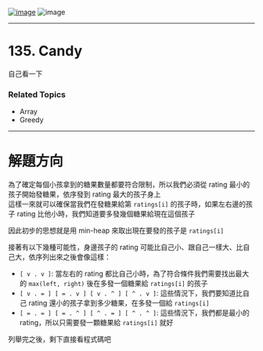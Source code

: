 [![image](https://img.shields.io/badge/Leetcode-Link-blue?logo=leetcode)](https://leetcode.com/problems/candy/)
![image](https://img.shields.io/badge/Difficulty-Hard-red)

---

# 135. Candy

自己看一下

### Related Topics

- Array
- Greedy
  
---

# 解題方向

為了確定每個小孩拿到的糖果數量都要符合限制，所以我們必須從 rating 最小的孩子開始發糖果，依序發到 rating 最大的孩子身上  
這樣一來就可以確保當我們在發糖果給第 `ratings[i]` 的孩子時，如果左右邊的孩子 rating 比他小時，我們知道要多發幾個糖果給現在這個孩子  

因此初步的思想就是用 min-heap 來取出現在要發的孩子是 `ratings[i]`  

接著有以下幾種可能性，身邊孩子的 rating 可能比自己小、跟自己一樣大、比自己大，依序列出來之後會像這樣：
- `[ v . v ]`: 當左右的 rating 都比自己小時，為了符合條件我們需要找出最大的 `max(left, right)` 後在多發一個糖果給 `ratings[i]` 的孩子
- `[ v . = ] [ = . v ] [ v . ^ ] [ ^ . v ]`: 這些情況下，我們要知道比自己 rating 還小的孩子拿到多少糖果，在多發一個給 `ratings[i]`
- `[ = . = ] [ = . ^ ] [ ^ . = ] [ ^ . ^ ]`: 這些情況下，我們都是最小的 rating，所以只需要發一顆糖果給 `ratings[i]` 就好


列舉完之後，剩下直接看程式碼吧  